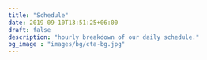 ```yaml
---
title: "Schedule"
date: 2019-09-10T13:51:25+06:00
draft: false
description: "hourly breakdown of our daily schedule."
bg_image : "images/bg/cta-bg.jpg"
---
```

